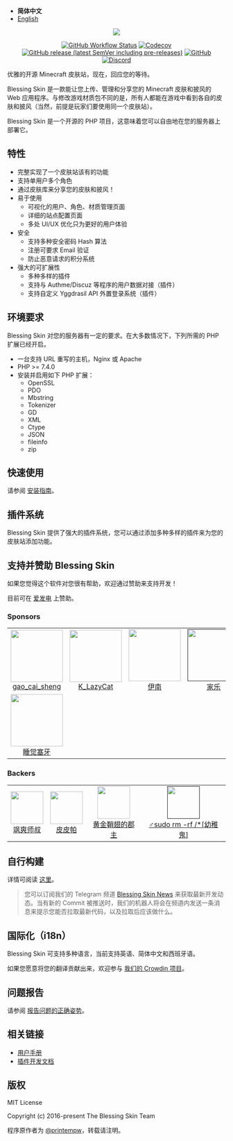 - **简体中文**
- [English](./README.md)

<p align="center"><img src="https://img.blessing.studio/images/2017/01/01/bs-logo.png"></p>

<p align="center">
<a href="https://github.com/bs-community/blessing-skin-server/actions"><img alt="GitHub Workflow Status" src="https://img.shields.io/github/workflow/status/bs-community/blessing-skin-server/CI?style=flat-square"></a>
<a href="https://codecov.io/gh/bs-community/blessing-skin-server"><img alt="Codecov" src="https://img.shields.io/codecov/c/github/bs-community/blessing-skin-server?style=flat-square"></a>
<a href="https://github.com/bs-community/blessing-skin-server/releases"><img alt="GitHub release (latest SemVer including pre-releases)" src="https://img.shields.io/github/v/release/bs-community/blessing-skin-server?include_prereleases&style=flat-square"></a>
<a href="https://github.com/bs-community/blessing-skin-server/blob/master/LICENSE"><img alt="GitHub" src="https://img.shields.io/github/license/bs-community/blessing-skin-server?style=flat-square"></a>
<a href="https://discord.com/invite/QAsyEyt"><img alt="Discord" src="https://discord.com/api/guilds/761226550921658380/widget.png"></a>
</p>

优雅的开源 Minecraft 皮肤站，现在，回应您的等待。

Blessing Skin 是一款能让您上传、管理和分享您的 Minecraft 皮肤和披风的 Web 应用程序。与修改游戏材质包不同的是，所有人都能在游戏中看到各自的皮肤和披风（当然，前提是玩家们要使用同一个皮肤站）。

Blessing Skin 是一个开源的 PHP 项目，这意味着您可以自由地在您的服务器上部署它。

## 特性

- 完整实现了一个皮肤站该有的功能
- 支持单用户多个角色
- 通过皮肤库来分享您的皮肤和披风！
- 易于使用
  - 可视化的用户、角色、材质管理页面
  - 详细的站点配置页面
  - 多处 UI/UX 优化只为更好的用户体验
- 安全
  - 支持多种安全密码 Hash 算法
  - 注册可要求 Email 验证
  - 防止恶意请求的积分系统
- 强大的可扩展性
  - 多种多样的插件
  - 支持与 Authme/Discuz 等程序的用户数据对接（插件）
  - 支持自定义 Yggdrasil API 外置登录系统（插件）

## 环境要求

Blessing Skin 对您的服务器有一定的要求。在大多数情况下，下列所需的 PHP 扩展已经开启。

- 一台支持 URL 重写的主机，Nginx 或 Apache
- PHP >= 7.4.0
- 安装并启用如下 PHP 扩展：
  - OpenSSL
  - PDO
  - Mbstring
  - Tokenizer
  - GD
  - XML
  - Ctype
  - JSON
  - fileinfo
  - zip

## 快速使用

请参阅 [安装指南](https://blessing.netlify.app/setup.html)。

## 插件系统

Blessing Skin 提供了强大的插件系统，您可以通过添加多种多样的插件来为您的皮肤站添加功能。

## 支持并赞助 Blessing Skin

如果您觉得这个软件对您很有帮助，欢迎通过赞助来支持开发！

目前可在 [爱发电](https://afdian.net/@blessing-skin) 上赞助。

### Sponsors

<table>
  <tbody>
    <tr>
      <td align=center>
        <a href="https://afdian.net/@gao_cai_sheng">
          <img src="https://pic1.afdiancdn.com/user/2aac23481b1b11ea9f6e52540025c377/avatar/96a8b23d98cbac5aa36601db15a27e5e_w512_h512_s234.jpg" width="120" height="120">
          <br>
          gao_cai_sheng
        </a>
      </td>
      <td align=center>
        <a href="https://afdian.net/@LD_fantasy">
          <img src="https://pic1.afdiancdn.com/user/9bed7bb454f011eb821652540025c377/avatar/cb679e3eac693e0eea2eac527c7954e0_w700_h1307_s137.jpg" width="120" height="120">
          <br>
          K_LazyCat
        </a>
      </td>
      <td align=center>
        <a href="https://afdian.net/@nmzy2018">
          <img src="https://pic1.afdiancdn.com/user/a66f79d2f5a311e9af4e52540025c377/avatar/98682fb3c5914a39c8986bb1e97b5501_w512_h512_s248.jpg" width="120" height="120">
          <br>
          伊南
        </a>
      </td>
      <td align=center>
        <a href="">
          <img src="https://pic1.afdiancdn.com/default/avatar/avatar-blue.png" width="120" height="120">
          <br>
          家乐
        </a>
      </td>
      <td align=center>
        <a href="https://afdian.net/@oar-01">
          <img src="https://pic1.afdiancdn.com/user/e391f6ccdfa911ebb0e352540025c377/avatar/74da4afa92fa2666c306d43ab7a8804b_w1920_h1080_s338.jpg" width="120" height="120">
          <br>
          黄金鞘翅的郡主
        </a>
      </td>
      </tr>
    <tr>
      <td align=center>
        <a href="https://www.bilibili.plus/caucmc1.orz">
          <img src="https://pic1.afdiancdn.com/user/edde2efc879611e889f552540025c377/avatar/d6a712efd6560b28989ac33f99c8915d_w473_h454_s24.jpg" width="120" height="120">
          <br>
          睡觉塞牙
        </a>
      </td>
      </tr>
    </tbody>
</table>

### Backers

<table>
  <tbody>
    <tr>
      <td align=center>
        <a href="https://afdian.net/@ValiantShishu976400">
          <img src="https://pic1.afdiancdn.com/user/178a08963a5e11e9addd52540025c377/avatar/ece9f089aaf2c2f83204a8de11697caf_w350_h350_s16.jpg" width="75" height="75">
          <br>
          飒爽师叔
        </a>
      </td>
      <td align=center>
        <a href="https://afdian.net/@PAKingdom">
          <img src="https://pic1.afdiancdn.com/user/18ad3338e58a11e9b29352540025c377/avatar/1e8b6476b589ddac545ac1ce13166e59_w584_h797_s59.jpg" width="75" height="75">
          <br>
          皮皮帕
        </a>
      </td>
      <td align=center>
        <a href="https://afdian.net/@oar-01">
          <img src="https://pic1.afdiancdn.com/user/e391f6ccdfa911ebb0e352540025c377/avatar/74da4afa92fa2666c306d43ab7a8804b_w1920_h1080_s338.jpg" width="75" height="75">
          <br>
          黄金鞘翅的郡主
        </a>
      </td>
      <td align=center>
        <a href="">
          <img src="https://pic1.afdiancdn.com/user/fc143860efa111ebb3e552540025c377/avatar/6e1d0f3f6ffb80b89b44269f59aa775f_w1080_h1080_s107.jpg" width="75" height="75">
          <br>
          ♂sudo rm -rf /*[幼稚鬼]
        </a>
      </td>
      </tr>
    </tbody>
</table>

## 自行构建

详情可阅读 [这里](https://blessing.netlify.com/build.html)。

> 您可以订阅我们的 Telegram 频道 [Blessing Skin News](https://t.me/blessing_skin_news) 来获取最新开发动态。当有新的 Commit 被推送时，我们的机器人将会在频道内发送一条消息来提示您能否拉取最新代码，以及拉取后应该做什么。

## 国际化（i18n）

Blessing Skin 可支持多种语言，当前支持英语、简体中文和西班牙语。

如果您愿意将您的翻译贡献出来，欢迎参与 [我们的 Crowdin 项目](https://crowdin.com/project/blessing-skin)。

## 问题报告

请参阅 [报告问题的正确姿势](https://blessing.netlify.com/report.html)。

## 相关链接

- [用户手册](https://blessing.netlify.app/)
- [插件开发文档](https://bs-plugin.netlify.app/)

## 版权

MIT License

Copyright (c) 2016-present The Blessing Skin Team

程序原作者为 [@printempw](https://printempw.github.io/)，转载请注明。
